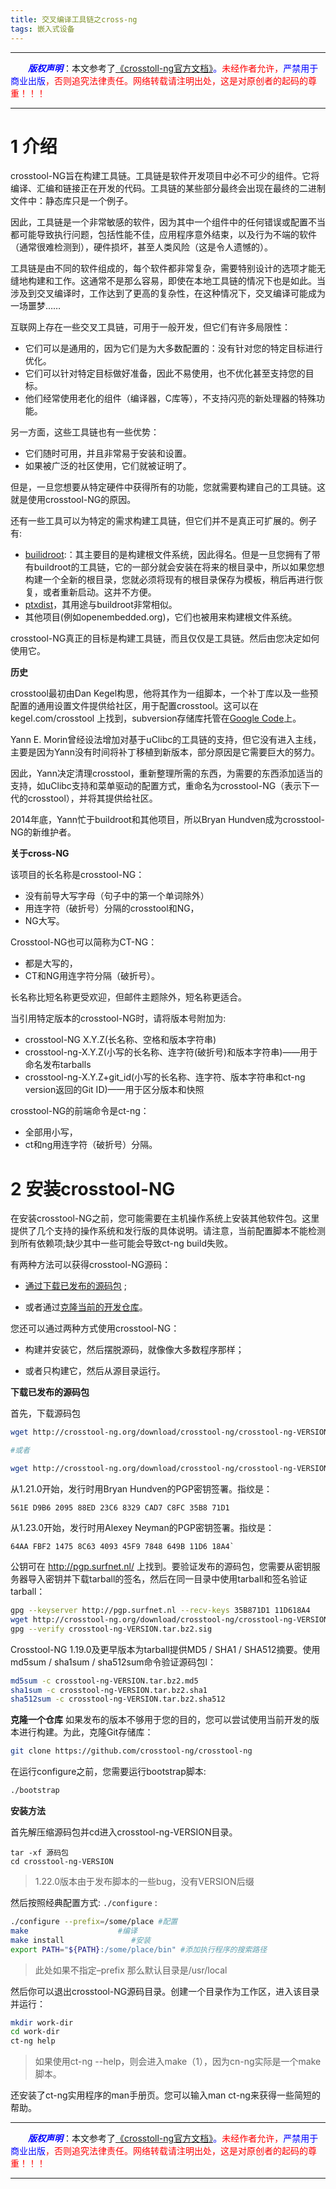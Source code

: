 ```yaml
---
title: 交叉编译工具链之cross-ng
tags: 嵌入式设备
---
```


------

&emsp;&emsp;<font color=blue>**_版权声明_**</font>：本文参考了<font color=blue>[《crosstoll-ng官方文档》](http://crosstool-ng.github.io/docs/)。</font><font color=red>未经作者允许，<font color=blue>严禁用于商业出版</font>，否则追究法律责任。网络转载请注明出处，这是对原创者的起码的尊重！！！</font>

------

<style>table{word-break:initial;}</style>

# 1 介绍

crosstool-NG旨在构建工具链。工具链是软件开发项目中必不可少的组件。它将编译、汇编和链接正在开发的代码。工具链的某些部分最终会出现在最终的二进制文件中：静态库只是一个例子。

因此，工具链是一个非常敏感的软件，因为其中一个组件中的任何错误或配置不当都可能导致执行问题，包括性能不佳，应用程序意外结束，以及行为不端的软件（通常很难检测到），硬件损坏，甚至人类风险（这是令人遗憾的）。

工具链是由不同的软件组成的，每个软件都非常复杂，需要特别设计的选项才能无缝地构建和工作。这通常不是那么容易，即使在本地工具链的情况下也是如此。当涉及到交叉编译时，工作达到了更高的复杂性，在这种情况下，交叉编译可能成为一场噩梦……

互联网上存在一些交叉工具链，可用于一般开发，但它们有许多局限性：

* 它们可以是通用的，因为它们是为大多数配置的：没有针对您的特定目标进行优化。
* 它们可以针对特定目标做好准备，因此不易使用，也不优化甚至支持您的目标。
* 他们经常使用老化的组件（编译器，C库等），不支持闪亮的新处理器的特殊功能。

另一方面，这些工具链也有一些优势：
* 它们随时可用，并且非常易于安装和设置。
* 如果被广泛的社区使用，它们就被证明了。

但是，一旦您想要从特定硬件中获得所有的功能，您就需要构建自己的工具链。这就是使用crosstool-NG的原因。

还有一些工具可以为特定的需求构建工具链，但它们并不是真正可扩展的。例子有:

* [builidroot](http://buildroot.uclibc.org/):：其主要目的是构建根文件系统，因此得名。但是一旦您拥有了带有buildroot的工具链，它的一部分就会安装在将来的根目录中，所以如果您想构建一个全新的根目录，您就必须将现有的根目录保存为模板，稍后再进行恢复，或者重新启动。这并不方便。
* [ptxdist](http://www.ptxdist.org/)，其用途与buildroot非常相似。
* 其他项目(例如openembedded.org)，它们也被用来构建根文件系统。

crosstool-NG真正的目标是构建工具链，而且仅仅是工具链。然后由您决定如何使用它。

**历史**

crosstool最初由Dan Kegel构思，他将其作为一组脚本，一个补丁库以及一些预配置的通用设置文件提供给社区，用于配置crosstool。这可以在 kegel.com/crosstool 上找到，subversion存储库托管在[Google Code](http://code.google.com/p/crosstool/)上。

Yann E. Morin曾经设法增加对基于uClibc的工具链的支持，但它没有进入主线，主要是因为Yann没有时间将补丁移植到新版本，部分原因是它需要巨大的努力。

因此，Yann决定清理crosstool，重新整理所需的东西，为需要的东西添加适当的支持，如uClibc支持和菜单驱动的配置方式，重命名为crosstool-NG（表示下一代的crosstool），并将其提供给社区。

2014年底，Yann忙于buildroot和其他项目，所以Bryan Hundven成为crosstool-NG的新维护者。

**关于cross-NG**

该项目的长名称是crosstool-NG：

* 没有前导大写字母（句子中的第一个单词除外）
* 用连字符（破折号）分隔的crosstool和NG，
* NG大写。

Crosstool-NG也可以简称为CT-NG：

* 都是大写的，
* CT和NG用连字符分隔（破折号）。

长名称比短名称更受欢迎，但邮件主题除外，短名称更适合。

当引用特定版本的crosstool-NG时，请将版本号附加为:

* crosstool-NG X.Y.Z(长名称、空格和版本字符串)
* crosstool-ng-X.Y.Z(小写的长名称、连字符(破折号)和版本字符串)——用于命名发布tarballs
* crosstool-ng-X.Y.Z+git_id(小写的长名称、连字符、版本字符串和ct-ng version返回的Git ID)——用于区分版本和快照

crosstool-NG的前端命令是ct-ng：

* 全部用小写，
* ct和ng用连字符（破折号）分隔。


# 2  安装crosstool-NG

在安装crosstool-NG之前，您可能需要在主机操作系统上安装其他软件包。这里提供了几个支持的操作系统和发行版的具体说明。请注意，当前配置脚本不能检测到所有依赖项;缺少其中一些可能会导致ct-ng build失败。

有两种方法可以获得crosstool-NG源码：
* [通过下载已发布的源码包](#通过下载已发布的tarball) ;

* 或者通过[克隆当前的开发仓库](#克隆仓库)。

您还可以通过两种方式使用crosstool-NG：

* 构建并安装它，然后摆脱源码，就像像大多数程序那样；

* 或者只构建它，然后从源目录运行。

**<span id='通过下载已发布的tarball'>下载已发布的源码包</span>**

首先，下载源码包
```bash
wget http://crosstool-ng.org/download/crosstool-ng/crosstool-ng-VERSION.tar.bz2

#或者

wget http://crosstool-ng.org/download/crosstool-ng/crosstool-ng-VERSION.tar.xz
```

从1.21.0开始，发行时用Bryan Hundven的PGP密钥签署。指纹是：
```bash?linenums=false
561E D9B6 2095 88ED 23C6 8329 CAD7 C8FC 35B8 71D1
```
从1.23.0开始，发行时用Alexey Neyman的PGP密钥签署。指纹是：
```bash?linenums=false
64AA FBF2 1475 8C63 4093 45F9 7848 649B 11D6 18A4`
```
公钥可在 http://pgp.surfnet.nl/ 上找到。要验证发布的源码包，您需要从密钥服务器导入密钥并下载tarball的签名，然后在同一目录中使用tarball和签名验证tarball：

```bash
gpg --keyserver http://pgp.surfnet.nl --recv-keys 35B871D1 11D618A4
wget http://crosstool-ng.org/download/crosstool-ng/crosstool-ng-VERSION.tar.bz2.sig
gpg --verify crosstool-ng-VERSION.tar.bz2.sig
```
Crosstool-NG 1.19.0及更早版本为tarball提供MD5 / SHA1 / SHA512摘要。使用md5sum / sha1sum / sha512sum命令验证源码包l：

```bash
md5sum -c crosstool-ng-VERSION.tar.bz2.md5
sha1sum -c crosstool-ng-VERSION.tar.bz2.sha1
sha512sum -c crosstool-ng-VERSION.tar.bz2.sha512
```

**<span id='克隆仓库'>克隆一个仓库</span>**
如果发布的版本不够用于您的目的，您可以尝试使用当前开发的版本进行构建。为此，克隆Git存储库：
```bash
git clone https://github.com/crosstool-ng/crosstool-ng
```
在运行configure之前，您需要运行bootstrap脚本:
```bash
./bootstrap
```

**安装方法**

首先解压缩源码包并cd进入crosstool-ng-VERSION目录。
```
tar -xf 源码包
cd crosstool-ng-VERSION
```
>1.22.0版本由于发布脚本的一些bug，没有VERSION后缀

然后按照经典配置方式: `./configure` :

```bash
./configure --prefix=/some/place #配置
make                    #编译
make install               #安装
export PATH="${PATH}:/some/place/bin" #添加执行程序的搜索路径
```
>此处如果不指定–prefix 那么默认目录是/usr/local

然后你可以退出crosstool-NG源码目录。创建一个目录作为工作区，进入该目录并运行：

```bash
mkdir work-dir
cd work-dir
ct-ng help
```
>如果使用ct-ng --help，则会进入make（1），因为cn-ng实际是一个make脚本。

还安装了ct-ng实用程序的man手册页。您可以输入man ct-ng来获得一些简短的帮助。










------

&emsp;&emsp;<font color=blue>**_版权声明_**</font>：本文参考了<font color=blue>[《crosstoll-ng官方文档》](http://crosstool-ng.github.io/docs/)。</font><font color=red>未经作者允许，<font color=blue>严禁用于商业出版</font>，否则追究法律责任。网络转载请注明出处，这是对原创者的起码的尊重！！！</font>

------
